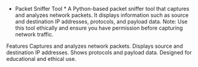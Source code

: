 * Packet Sniffer Tool *
A Python-based packet sniffer tool that captures and analyzes network packets. It displays information such as source and destination IP addresses, protocols, and payload data. Note: Use this tool ethically and ensure you have permission before capturing network traffic.

Features
Captures and analyzes network packets.
Displays source and destination IP addresses.
Shows protocols and payload data.
Designed for educational and ethical use.
